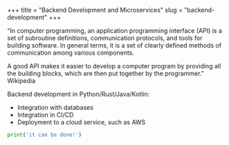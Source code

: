 
+++
title = "Backend Development and Microservices"
slug = "backend-development"
+++


“In computer programming, an application programming interface (API) is a set of subroutine definitions, communication protocols, and tools for building software. In general terms, it is a set of clearly defined methods of communication among various components.

A good API makes it easier to develop a computer program by providing all the building blocks, which are then put together by the programmer.” Wikipedia

Backend development in Python/Rust/Java/Kotlin:

- Integration with databases
- Integration in CI/CD 
- Deployment to a cloud service, such as AWS

```python
print('it can be done!')